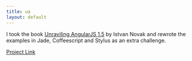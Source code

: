 ```yaml
---
title: ua
layout: default
---
```


I took the book [Unraviling AngularJS 1.5](https://amzn.to/2YvrYbf) by
Istvan Novak and rewrote the examples in Jade,
Coffeescript and Stylus as an extra challenge.

[Project Link](https://github.com/swstephe/ua)
